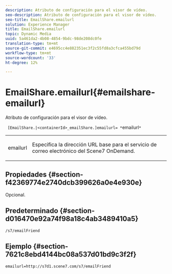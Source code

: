 ```yaml
---
description: Atributo de configuración para el visor de vídeo.
seo-description: Atributo de configuración para el visor de vídeo.
seo-title: EmailShare.emailurl
solution: Experience Manager
title: EmailShare.emailurl
topic: Dynamic Media
uuid: 5a461da2-4b08-4854-9bdc-98de208dc0fe
translation-type: tm+mt
source-git-commit: e4695cc4e882351ec3f2c55fd8a3cfca455bd79d
workflow-type: tm+mt
source-wordcount: '33'
ht-degree: 12%

---
```



# EmailShare.emailurl{#emailshare-emailurl}

Atributo de configuración para el visor de vídeo.

` [EmailShare.|<containerId>_emailShare.]emailurl= *`emailurl`*`

<table id="table_C616483932C2482CA9794DDD7313FD7C"> 
 <tbody> 
  <tr> 
   <td colname="col1"> <p> <span class="codeph"><span class="varname"> emailurl</span></span> </p> </td> 
   <td colname="col2"> <p> Especifica la dirección URL base para el servicio de correo electrónico del Scene7 OnDemand. </p> </td> 
  </tr> 
 </tbody> 
</table>

## Propiedades {#section-f42369774e2740dcb399626a0e4e930e}

Opcional.

## Predeterminado {#section-d016470e92a74f98a18c4ab3489410a5}

`/s7/emailFriend`

## Ejemplo {#section-7621c8ebd4144bc08a537d01bd9c3f2f}

```
emailurl=http://s7d1.scene7.com/s7/emailFriend
```


